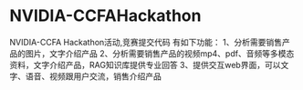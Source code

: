 # NVIDIA-CCFAHackathon
NVIDIA-CCFA Hackathon活动,竞赛提交代码
有如下功能：
1、分析需要销售产品的图片，文字介绍产品
2、分析需要销售产品的视频mp4、pdf、音频等多模态资料，文字介绍产品，RAG知识库提供专业回答
3、提供交互web界面，可以文字、语音、视频跟用户交流，销售介绍产品
